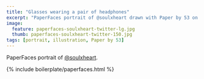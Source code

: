 ```yaml
---
title: "Glasses wearing a pair of headphones"
excerpt: "PaperFaces portrait of @soulxheart drawn with Paper by 53 on an iPad."
image: 
  feature: paperfaces-soulxheart-twitter-lg.jpg
  thumb: paperfaces-soulxheart-twitter-150.jpg
tags: [portrait, illustration, Paper by 53]
---
```


PaperFaces portrait of [@soulxheart](http://twitter.com/soulxheart).

{% include boilerplate/paperfaces.html %}